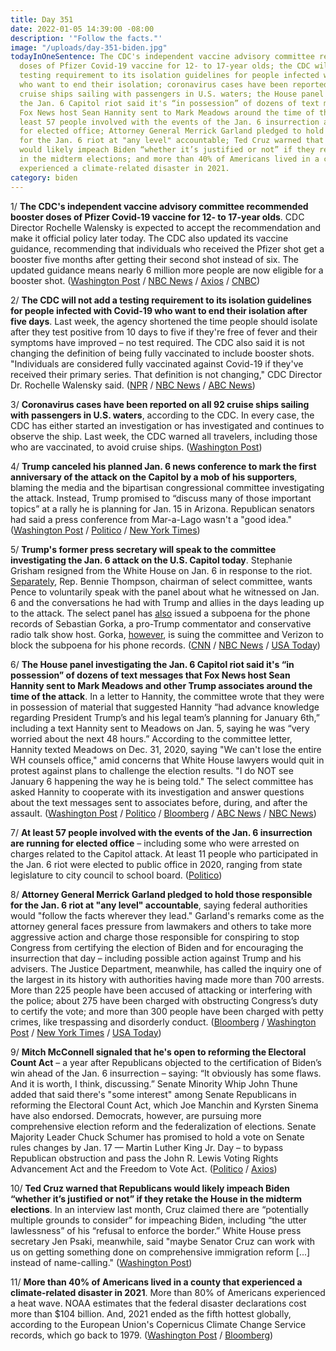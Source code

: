 ```yaml
---
title: Day 351
date: 2022-01-05 14:39:00 -08:00
description: '"Follow the facts."'
image: "/uploads/day-351-biden.jpg"
todayInOneSentence: The CDC's independent vaccine advisory committee recommended booster
  doses of Pfizer Covid-19 vaccine for 12- to 17-year olds; the CDC will not add a
  testing requirement to its isolation guidelines for people infected with Covid-19
  who want to end their isolation; coronavirus cases have been reported on all 92
  cruise ships sailing with passengers in U.S. waters; the House panel investigating
  the Jan. 6 Capitol riot said it's “in possession” of dozens of text messages that
  Fox News host Sean Hannity sent to Mark Meadows around the time of the attack; at
  least 57 people involved with the events of the Jan. 6 insurrection are running
  for elected office; Attorney General Merrick Garland pledged to hold those responsible
  for the Jan. 6 riot at "any level" accountable; Ted Cruz warned that Republicans
  would likely impeach Biden “whether it’s justified or not” if they retake the House
  in the midterm elections; and more than 40% of Americans lived in a county that
  experienced a climate-related disaster in 2021.
category: biden
---
```


1/ **The CDC's independent vaccine advisory committee recommended booster doses of Pfizer Covid-19 vaccine for 12- to 17-year olds**. CDC Director Rochelle Walensky is expected to accept the recommendation and make it official policy later today. The CDC also updated its vaccine guidance, recommending that individuals who received the Pfizer shot get a booster five months after getting their second shot instead of six. The updated guidance means nearly 6 million more people are now eligible for a booster shot. ([Washington Post](https://www.washingtonpost.com/health/2022/01/05/cdc-advisers-recommend-booster-shots-adolescents/) / [NBC News](https://www.nbcnews.com/news/all/millions-more-eligible-3rd-pfizer-shot-after-covid-booster-window-n1287006) / [Axios](https://www.axios.com/cdc-endorses-pfizer-booster-shots-children-76090871-996e-42e9-82fe-10a323a745ac.html) / [CNBC](https://www.cnbc.com/2022/01/05/cdc-panel-recommends-pfizer-boosters-for-12-to-15-year-olds-amid-omicron-surge.html))

2/ **The CDC will not add a testing requirement to its isolation guidelines for people infected with Covid-19 who want to end their isolation after five days**. Last week, the agency shortened the time people should isolate after they test positive from 10 days to five if they're free of fever and their symptoms have improved – no test required. The CDC also said it is not changing the definition of being fully vaccinated to include booster shots. "Individuals are considered fully vaccinated against Covid-19 if they've received their primary series. That definition is not changing," CDC Director Dr. Rochelle Walensky said. ([NPR](https://www.npr.org/2022/01/04/1070413311/cdc-test-covid-isolation-five-days) / [NBC News](https://www.nbcnews.com/health/health-news/cdc-clarifies-isolation-guidance-include-testing-possible-rcna10864) / [ABC News](https://abcnews.go.com/Health/live-updates/coronavirus/?id=82048523#82090451))

3/ **Coronavirus cases have been reported on all 92 cruise ships sailing with passengers in U.S. waters**, according to the CDC. In every case, the CDC has either started an investigation or has investigated and continues to observe the ship. Last week, the CDC warned all travelers, including those who are vaccinated, to avoid cruise ships. ([Washington Post](https://www.washingtonpost.com/travel/2022/01/05/every-cruise-ship-covid-cdc/))

4/ **Trump canceled his planned Jan. 6 news conference to mark the first anniversary of the attack on the Capitol by a mob of his supporters**, blaming the media and the bipartisan congressional committee investigating the attack. Instead, Trump promised to “discuss many of those important topics” at a rally he is planning for Jan. 15 in Arizona. Republican senators had said a press conference from Mar-a-Lago wasn't a "good idea." ([Washington Post](https://www.washingtonpost.com/politics/trump-cancels-jan-6-news-conference-at-mar-a-lago-blames-news-media-and-house-committee-investigating-attack-on-capitol/2022/01/04/7dac1d9e-6db4-11ec-aaa8-35d1865a6977_story.html) / [Politico](https://www.politico.com/news/2022/01/04/gop-trump-jan-6-speech-526487) / [New York Times](https://www.nytimes.com/2022/01/04/us/politics/trump-jan-6-capitol-attack-anniversary.html))

5/ **Trump's former press secretary will speak to the committee investigating the Jan. 6 attack on the U.S. Capitol today**. Stephanie Grisham resigned from the White House on Jan. 6 in response to the riot. [Separately](https://www.cnn.com/2022/01/04/politics/mike-pence-january-6-committee/index.html), Rep. Bennie Thompson, chairman of select committee, wants Pence to voluntarily speak with the panel about what he witnessed on Jan. 6 and the conversations he had with Trump and allies in the days leading up to the attack. The select panel has [also](https://www.politico.com/news/2022/01/04/sebastian-gorka-jan-6-committee-526534) issued a subpoena for the phone records of Sebastian Gorka, a pro-Trump commentator and conservative radio talk show host. Gorka, [however](https://www.nbcnews.com/politics/congress/sebastian-gorka-sues-block-jan-6-panel-s-subpoena-phone-n1286972), is suing the committee and Verizon to block the subpoena for his phone records. ([CNN](https://www.cnn.com/2022/01/05/politics/stephanie-grisham-committee-meeting/index.html) / [NBC News](https://www.nbcnews.com/politics/congress/former-trump-press-secretary-stephanie-grisham-meet-jan-6-committee-n1287000) / [USA Today](https://www.usatoday.com/story/news/politics/2022/01/05/stephanie-grisham-former-white-house-aide-speak-jan-6-panel/9104336002/?scrolla=5eb6d68b7fedc32c19ef33b4))

6/ **The House panel investigating the Jan. 6 Capitol riot said it's “in possession” of dozens of text messages that Fox News host Sean Hannity sent to Mark Meadows and other Trump associates around the time of the attack**. In a letter to Hannity, the committee wrote that they were in possession of material that suggested Hannity “had advance knowledge regarding President Trump’s and his legal team’s planning for January 6th,” including a text Hannity sent to Meadows on Jan. 5, saying he was “very worried about the next 48 hours.” According to the committee letter, Hannity texted Meadows on Dec. 31, 2020, saying "We can't lose the entire WH counsels office," amid concerns that White House lawyers would quit in protest against plans to challenge the election results. "I do NOT see January 6 happening the way he is being told." The select committee has asked Hannity to cooperate with its investigation and answer questions about the text messages sent to associates before, during, and after the assault. ([Washington Post](https://www.washingtonpost.com/politics/2022/01/04/house-jan-6-committee-requests-information-fox-news-host-sean-hannity/) / [Politico](https://www.politico.com/news/2022/01/04/sean-hannity-dissuade-trump-january-6-526508) / [Bloomberg](https://www.bloomberg.com/news/articles/2022-01-05/capitol-riot-panel-seeking-to-question-hannity-on-trump-texts?srnd=politics-vp&sref=MIBMEEoj) / [ABC News](https://abcnews.go.com/Politics/jan-committee-plans-fox-news-host-sean-hannity/story?id=82073861) / [NBC News](https://www.nbcnews.com/politics/donald-trump/jan-6-committee-asks-fox-news-host-sean-hannity-cooperate-n1286960))

7/ **At least 57 people involved with the events of the Jan. 6 insurrection are running for elected office** – including some who were arrested on charges related to the Capitol attack. At least 11 people who participated in the Jan. 6 riot were elected to public office in 2020, ranging from state legislature to city council to school board. ([Politico](https://www.politico.com/news/2022/01/05/jan-6-protesters-run-for-office-526545))

8/ **Attorney General Merrick Garland pledged to hold those responsible for the Jan. 6 riot at "any level" accountable**, saying federal authorities would "follow the facts wherever they lead." Garland's remarks come as the attorney general faces pressure from lawmakers and others to take more aggressive action and charge those responsible for conspiring to stop Congress from certifying the election of Biden and for encouraging the insurrection that day – including possible action against Trump and his advisers. The Justice Department, meanwhile, has called the inquiry one of the largest in its history with authorities having made more than 700 arrests. More than 225 people have been accused of attacking or interfering with the police; about 275 have been charged with obstructing Congress’s duty to certify the vote; and more than 300 people have been charged with petty crimes, like trespassing and disorderly conduct. ([Bloomberg](https://www.bloomberg.com/news/articles/2022-01-05/garland-vows-to-go-after-all-jan-6-perpetrators-at-any-level?sref=MIBMEEoj) / [Washington Post](https://www.washingtonpost.com/national-security/garland-jan-6-investigate-crimes/2022/01/05/3c11854a-6db4-11ec-a5d2-7712163262f0_story.html) / [New York Times](https://www.nytimes.com/2022/01/05/us/politics/jan-6-capitol-riot-investigation.html) / [USA Today](https://www.usatoday.com/story/news/politics/2022/01/05/merrick-garland-pledges-pursuit-jan-6-suspects-any-level/9090114002/))

9/ **Mitch McConnell signaled that he's open to reforming the Electoral Count Act** – a year after Republicans objected to the certification of Biden’s win ahead of the Jan. 6 insurrection – saying: “It obviously has some flaws. And it is worth, I think, discussing.” Senate Minority Whip John Thune added that said there's "some interest" among Senate Republicans in reforming the Electoral Count Act, which Joe Manchin and Kyrsten Sinema have also endorsed. Democrats, however, are pursuing more comprehensive election reform and the federalization of elections. Senate Majority Leader Chuck Schumer has promised to hold a vote on Senate rules changes by Jan. 17 — Martin Luther King Jr. Day – to bypass Republican obstruction and pass the John R. Lewis Voting Rights Advancement Act and the Freedom to Vote Act. ([Politico](https://www.politico.com/news/2022/01/05/mcconnell-electoral-count-act-reform-526542) / [Axios](https://www.axios.com/senate-republican-election-reform-6b36a54c-ab5e-4f4d-8df6-033673611aff.html))

10/ **Ted Cruz warned that Republicans would likely impeach Biden “whether it’s justified or not” if they retake the House in the midterm elections**. In an interview last month, Cruz claimed there are “potentially multiple grounds to consider” for impeaching Biden, including “the utter lawlessness” of his “refusal to enforce the border.” White House press secretary Jen Psaki, meanwhile, said "maybe Senator Cruz can work with us on getting something done on comprehensive immigration reform \[...\] instead of name-calling." ([Washington Post](https://www.washingtonpost.com/politics/ted-cruz-impeach-biden/2022/01/04/afc3f7ac-6da0-11ec-aaa8-35d1865a6977_story.html))

11/ **More than 40% of Americans lived in a county that experienced a climate-related disaster in 2021**. More than 80% of Americans experienced a heat wave. NOAA estimates that the federal disaster declarations cost more than $104 billion. And, 2021 ended as the fifth hottest globally, according to the European Union's Copernicus Climate Change Service records, which go back to 1979. ([Washington Post](https://www.washingtonpost.com/climate-environment/2022/01/05/climate-disasters-2021-fires/) / [Bloomberg](https://www.bloomberg.com/news/articles/2022-01-04/2021-ranks-as-fifth-hottest-year-with-more-data-coming-soon?sref=MIBMEEoj))